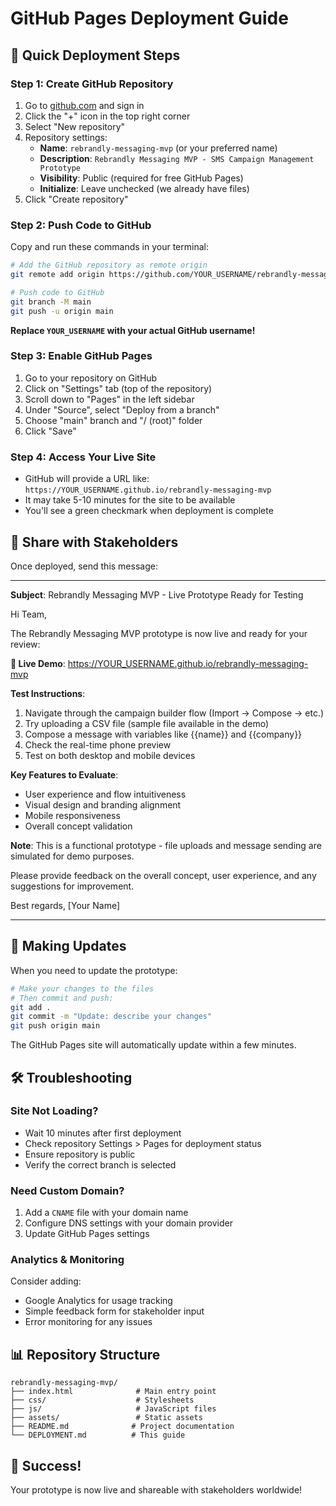 # GitHub Pages Deployment Guide

## 🚀 Quick Deployment Steps

### Step 1: Create GitHub Repository
1. Go to [github.com](https://github.com) and sign in
2. Click the "+" icon in the top right corner
3. Select "New repository"
4. Repository settings:
   - **Name**: `rebrandly-messaging-mvp` (or your preferred name)
   - **Description**: `Rebrandly Messaging MVP - SMS Campaign Management Prototype`
   - **Visibility**: Public (required for free GitHub Pages)
   - **Initialize**: Leave unchecked (we already have files)
5. Click "Create repository"

### Step 2: Push Code to GitHub
Copy and run these commands in your terminal:

```bash
# Add the GitHub repository as remote origin
git remote add origin https://github.com/YOUR_USERNAME/rebrandly-messaging-mvp.git

# Push code to GitHub
git branch -M main
git push -u origin main
```

**Replace `YOUR_USERNAME` with your actual GitHub username!**

### Step 3: Enable GitHub Pages
1. Go to your repository on GitHub
2. Click on "Settings" tab (top of the repository)
3. Scroll down to "Pages" in the left sidebar
4. Under "Source", select "Deploy from a branch"
5. Choose "main" branch and "/ (root)" folder
6. Click "Save"

### Step 4: Access Your Live Site
- GitHub will provide a URL like: `https://YOUR_USERNAME.github.io/rebrandly-messaging-mvp`
- It may take 5-10 minutes for the site to be available
- You'll see a green checkmark when deployment is complete

## 🎯 Share with Stakeholders

Once deployed, send this message:

---

**Subject**: Rebrandly Messaging MVP - Live Prototype Ready for Testing

Hi Team,

The Rebrandly Messaging MVP prototype is now live and ready for your review:

**🔗 Live Demo**: https://YOUR_USERNAME.github.io/rebrandly-messaging-mvp

**Test Instructions**:
1. Navigate through the campaign builder flow (Import → Compose → etc.)
2. Try uploading a CSV file (sample file available in the demo)
3. Compose a message with variables like {{name}} and {{company}}
4. Check the real-time phone preview
5. Test on both desktop and mobile devices

**Key Features to Evaluate**:
- User experience and flow intuitiveness
- Visual design and branding alignment
- Mobile responsiveness
- Overall concept validation

**Note**: This is a functional prototype - file uploads and message sending are simulated for demo purposes.

Please provide feedback on the overall concept, user experience, and any suggestions for improvement.

Best regards,
[Your Name]

---

## 🔄 Making Updates

When you need to update the prototype:

```bash
# Make your changes to the files
# Then commit and push:
git add .
git commit -m "Update: describe your changes"
git push origin main
```

The GitHub Pages site will automatically update within a few minutes.

## 🛠️ Troubleshooting

### Site Not Loading?
- Wait 10 minutes after first deployment
- Check repository Settings > Pages for deployment status
- Ensure repository is public
- Verify the correct branch is selected

### Need Custom Domain?
1. Add a `CNAME` file with your domain name
2. Configure DNS settings with your domain provider
3. Update GitHub Pages settings

### Analytics & Monitoring
Consider adding:
- Google Analytics for usage tracking
- Simple feedback form for stakeholder input
- Error monitoring for any issues

## 📊 Repository Structure
```
rebrandly-messaging-mvp/
├── index.html              # Main entry point
├── css/                    # Stylesheets
├── js/                     # JavaScript files
├── assets/                 # Static assets
├── README.md              # Project documentation
└── DEPLOYMENT.md          # This guide
```

## 🎉 Success!
Your prototype is now live and shareable with stakeholders worldwide!

